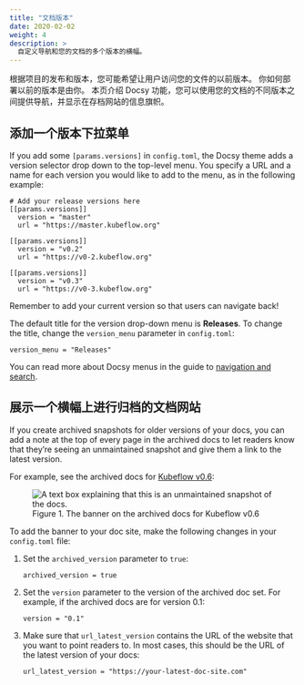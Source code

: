 ```yaml
---
title: "文档版本"
date: 2020-02-02
weight: 4
description: >
  自定义导航和您的文档的多个版本的横幅。
---
```


根据项目的发布和版本，您可能希望让用户访问您的文件的以前版本。
你如何部署以前的版本是由你。
本页介绍 Docsy 功能，您可以使用您的文档的不同版本之间提供导航，并显示在存档网站的信息旗帜。

## 添加一个版本下拉菜单

If you add some `[params.versions]` in `config.toml`, the Docsy theme adds a
version selector drop down to the top-level menu. You specify a URL and a name
for each version you would like to add to the menu, as in the following example:

```
# Add your release versions here
[[params.versions]]
  version = "master"
  url = "https://master.kubeflow.org"

[[params.versions]]
  version = "v0.2"
  url = "https://v0-2.kubeflow.org"

[[params.versions]]
  version = "v0.3"
  url = "https://v0-3.kubeflow.org"
```

Remember to add your current version so that users can navigate back!

The default title for the version drop-down menu is **Releases**. To change the
title, change the `version_menu` parameter in `config.toml`:

```
version_menu = "Releases"
```

You can read more about Docsy menus in the guide to
[navigation and search](/docs/adding-content/navigation/).

## 展示一个横幅上进行归档的文档网站

If you create archived snapshots for older versions of your docs, you can add a
note at the top of every page in the archived docs to let readers know that
they’re seeing an unmaintained snapshot and give them a link to the latest
version.

For example, see the archived docs for
[Kubeflow v0.6](https://v0-6.kubeflow.org/docs/):

<figure>
  <img src="/images/version-banner.png"
       alt="A text box explaining that this is an unmaintained snapshot of the docs."
       class="mt-3 mb-3 border border-info rounded" />
  <figcaption>Figure 1. The banner on the archived docs for Kubeflow v0.6
  </figcaption>
</figure>

To add the banner to your doc site, make the following changes in your
`config.toml` file:

1. Set the `archived_version` parameter to `true`:

   ```
   archived_version = true
   ```

1. Set the `version` parameter to the version of the archived doc set. For
   example, if the archived docs are for version 0.1:

   ```
   version = "0.1"
   ```

1. Make sure that `url_latest_version` contains the URL of the website that you
   want to point readers to. In most cases, this should be the URL of the latest
   version of your docs:

   ```
   url_latest_version = "https://your-latest-doc-site.com"
   ```
